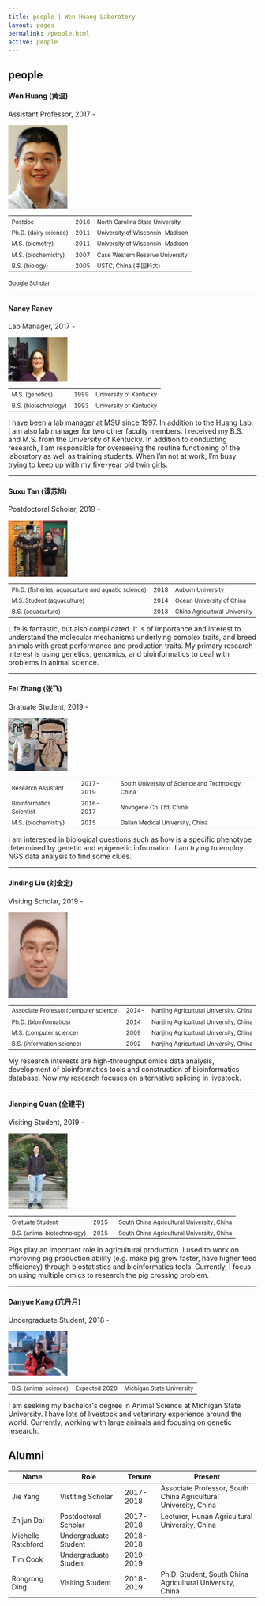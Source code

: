 ```yaml
---
title: people | Wen Huang Laboratory
layout: pages
permalink: /people.html
active: people
---
```


## people
#### Wen Huang (黄温)
Assistant Professor, 2017 - 

<img src="files/WenHuang2019.jpg" style="width: 20%; max-width: 200px; min-width: 120px; display: block; margin-right: 20px;" >

| | | |
|-|-|-|
|<small>Postdoc</small> | <small>2016</small> | <small>North Carolina State University</small> |
|<small>Ph.D. (dairy science)</small> | <small>2011</small> | <small>University of Wisconsin-Madison</small> |
|<small>M.S.  (biometry)</small>      | <small>2011</small> | <small>University of Wisconsin-Madison</small> |
|<small>M.S.  (biochemistry)</small>  | <small>2007</small> | <small>Case Western Reserve University</small> |
|<small>B.S.  (biology)</small>       | <small>2005</small> | <small>USTC, China (中国科大)</small> |

<small><a href="http://scholar.google.com/citations?user=-scaSE0AAAAJ&hl=en" target="_blank">Google Scholar</a></small>

-----
#### Nancy Raney
Lab Manager, 2017 -

<img src="files/NancyRaney.jpg" style="width: 20%; max-width: 200px; min-width: 120px; display: block; margin-right: 20px;" >

| | | |
|-|-|-|
|<small>M.S.  (genetics)</small>  | <small>1999</small> | <small>University of Kentucky</small> |
|<small>B.S.  (biotechnology)</small>       | <small>1993</small> | <small>University of Kentucky</small> |

I have been a lab manager at MSU since 1997. In addition to the Huang Lab, I am also lab manager for two other faculty members. I received my B.S. and M.S. from the University of Kentucky. In addition to conducting research, I am responsible for overseeing the routine functioning of the laboratory as well as training students. When I’m not at work, I’m busy trying to keep up with my five-year old twin girls.

-----

#### Suxu Tan (谭苏旭)
Postdoctoral Scholar, 2019 -

<img src="files/SuxuTan.jpg" style="width: 20%; max-width: 200px; min-width: 120px; display: block; margin-right: 20px;" >

| | | |
|-|-|-|
|<small>Ph.D. (fisheries, aquaculture and aquatic science)</small> | <small>2018</small> | <small>Auburn University</small> |
|<small>M.S. Student (aquaculture)</small> | <small>2014</small> | <small>Ocean University of China</small> |
|<small>B.S. (aquaculture)</small> | <small>2013</small> | <small>China Agricultural University</small> |

Life is fantastic, but also complicated. It is of importance and interest to understand the molecular mechanisms underlying complex traits, and breed animals with great performance and production traits. My primary research interest is using genetics, genomics, and bioinformatics to deal with problems in animal science.

-----

#### Fei Zhang (张飞)
Gratuate Student, 2019 -

<img src="files/feizhang.jpg" style="width: 20%; max-width: 200px; min-width: 120px; display: block; margin-right: 20px;" >

| | | |
|-|-|-|
|<small>Research Assistant</small> | <small>2017-2019</small> | <small>South University of Science and Technology, China</small> |
|<small>Bioinformatics Scientist</small> | <small>2016-2017</small> | <small>Novogene Co. Ltd, China</small>
|<small> M.S. (biochemistry) </small> | <small>2015</small> | <small>Dalian Medical University, China</small>

I am interested in biological questions such as how is a specific phenotype determined by genetic and epigenetic information. I am trying to employ NGS data analysis to find some clues. 

-----

#### Jinding Liu (刘金定)
Visiting Scholar, 2019 -

<img src="files/ljd.jpg" style="width: 20%; max-width: 200px; min-width: 120px; display: block; margin-right: 20px;" >

| | | |
|-|-|-|
|<small>Associate Professor(computer science)</small> | <small>2014-</small> | <small>Nanjing Agricultural University, China</small> |
|<small>Ph.D. (bioinformatics)</small> | <small>2014</small> | <small>Nanjing Agricultural University, China</small> |
|<small>M.S. (computer science)</small> | <small>2009</small> | <small>Nanjing Agricultural University, China</small> |
|<small>B.S. (information science)</small> | <small>2002</small> | <small>Nanjing Agricultural University, China</small> |

My research interests are high-throughput omics data analysis, development of bioinformatics tools and construction of bioinformatics database. Now my research focuses on alternative splicing in livestock.

<!-- -----

#### Rongrong Ding (丁荣荣)
Visiting Student, 2018 -

<img src="files/DingRongRong.jpg" style="border-radius: 50%; width: 20%; max-width: 200px; min-width: 120px; display: block; margin-right: 20px;" >

| | | |
|-|-|-|
|<small>Ph.D. student </small> | <small>2017-</small> | <small>South China Agricultural University, China</small> |
|<small>M.S. (animal genetics and breeding)</small> | <small>2017</small> | <small>South China Agricultural University, China</small> |
|<small>B.S. (animal biotechnology)</small> | <small>2014</small> | <small>South China Agricultural University, China</small> |

My main research direction is the use of biostatistics and bioinformatics tools to identify functional genes of important economic traits (e.g. feeding behavior and feed efficiency traits ) in pigs.
-->

-----

#### Jianping Quan (全建平)
Visiting Student, 2019 -

<img src="files/quan.jpg" style="width: 20%; max-width: 200px; min-width: 120px; display: block; margin-right: 20px;" >

| | | |
|-|-|-|
|<small>Gratuate Student</small> | <small>2015-</small> | <small>South China Agricultural University, China</small> |
|<small>B.S. (animal biotechnology)</small> | <small>2015</small> | <small>South China Agricultural University, China</small> |

Pigs play an important role in agricultural production. I used to work on improving pig production ability (e.g. make pig grow faster, have higher feed efficiency) through biostatistics and bioinformatics tools. Currently, I focus on using multiple omics to research the pig crossing problem. 

-----

#### Danyue Kang (亢丹月)
Undergraduate Student, 2018 -

<img src="files/KangDanyue.jpeg" style="width: 20%; max-width: 200px; min-width: 120px; display: block; margin-right: 20px;" >

| | | |
|-|-|-|
|<small>B.S. (animal science)</small> | <small>Expected 2020</small> | <small>Michigan State University</small> |

I am seeking my bachelor's degree in Animal Science at Michigan State University. I have lots of livestock and veterinary experience around the world. Currently, working with large animals and focusing on genetic research.

## Alumni

| Name | Role | Tenure | Present |
|-|-|-|-|
| Jie Yang | Vistiting Scholar | 2017-2018 | Associate Professor, South China Agricultural University, China |
| Zhijun Dai | Postdoctoral Scholar | 2017-2018 | Lecturer, Hunan Agricultural University, China |
| Michelle Ratchford | Undergraduate Student | 2018-2018 | |
| Tim Cook | Undergraduate Student | 2019-2019 | |
| Rongrong Ding | Visiting Student | 2018-2019 | Ph.D. Student, South China Agricultural University, China |


